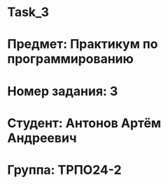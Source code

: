 # Task_3
# Предмет: Практикум по программированию
# Номер задания: 3
# Студент: Антонов Артём Андреевич
# Группа: ТРПО24-2


